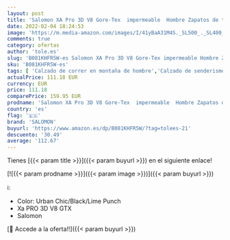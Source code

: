 ```yaml
---
layout: post
title: 'Salomon XA Pro 3D V8 Gore-Tex  impermeable  Hombre Zapatos de trail running  Gris  Urban Chic/Black/Lime Punch   40 EU'
date: 2022-02-04 18:24:53
image: 'https://m.media-amazon.com/images/I/41yBaA31M4S._SL500_._SL400_.jpg'
comments: true
category: ofertas
author: 'tole.es'
slug: 'B081KHFR5W-es Salomon XA Pro 3D V8 Gore-Tex impermeable Hombre Zapatos...'
sku: 'B081KHFR5W-es'
tags: [ 'Calzado de correr en montaña de hombre','Calzado de senderismo para hombre','Calzado deportivo para hombre','Calzados de running para hombre','Zapatillas de senderismo para hombre','Zapatillas y calzado deportivo para hombre','Zapatos','Zapatos para hombre','Zapatos y complementos','salomon','zapatos', ]
actualPrice: 111.18 EUR
currency: EUR
price: 111.18
comparePrice: 159.95 EUR
prodname: 'Salomon XA Pro 3D V8 Gore-Tex  impermeable  Hombre Zapatos de trail running  Gris  Urban Chic/Black/Lime Punch   40 EU'
country: 'es'
flag: '🇪🇸'
brand: 'SALOMON'
buyurl: 'https://www.amazon.es/dp/B081KHFR5W/?tag=tolees-21'
descuento: '30.49'
average: '112.67'
---
```


Tienes [{{< param title >}}]({{< param buyurl >}}) en el siguiente enlace!

[![{{< param prodname >}}]({{< param image >}})]({{< param buyurl >}})

ℹ️:

- Color: Urban Chic/Black/Lime Punch
- Xa PRO 3D V8 GTX
- Salomon

[🛒 Accede a la oferta!!]({{< param buyurl >}})

